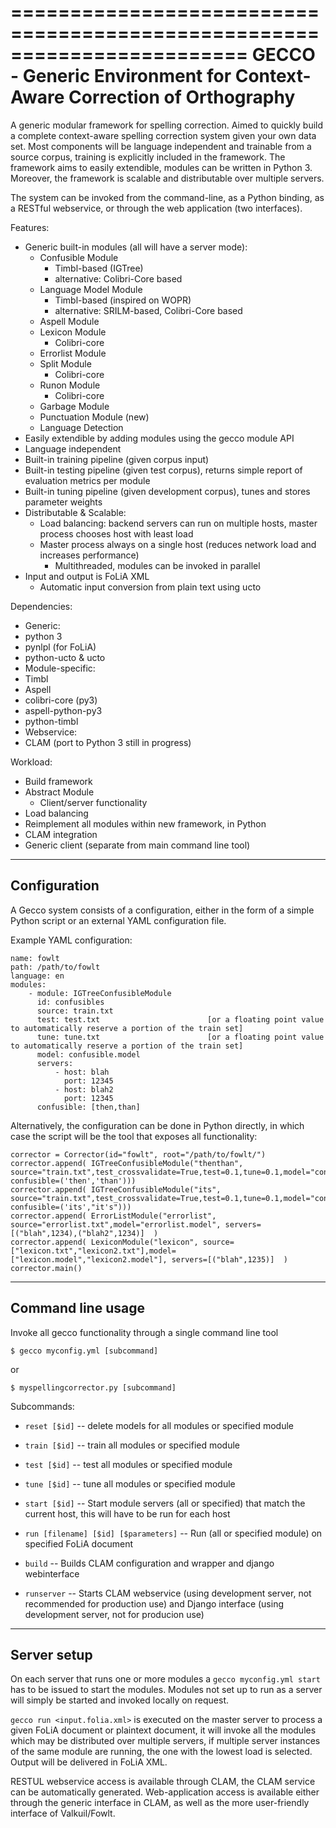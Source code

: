 ========================================================================
GECCO - Generic Environment for Context-Aware Correction of Orthography
=======================================================================

A generic modular framework for spelling correction. Aimed to quickly build a
complete context-aware spelling correction system given your own data set.
Most components will be language independent and trainable from a source
corpus, training is explicitly included in the framework. The framework aims
to easily extendible, modules can be written in Python 3. Moreover, the framework
is scalable and distributable over multiple servers. 

The system can be invoked from the command-line, as a Python binding, as a RESTful webservice, or
through the web application (two interfaces).


Features:
 - Generic built-in modules (all will have a server mode):
    - Confusible Module
        - Timbl-based (IGTree)
        - alternative: Colibri-Core based
    - Language Model Module
        - Timbl-based (inspired on WOPR)
        - alternative: SRILM-based, Colibri-Core based
    - Aspell Module
    - Lexicon Module
        - Colibri-core
    - Errorlist Module
    - Split Module
        - Colibri-core
    - Runon Module
        - Colibri-core
    - Garbage Module
    - Punctuation Module (new)
    - Language Detection
 - Easily extendible by adding modules using the gecco module API
 - Language independent
 - Built-in training pipeline (given corpus input)
 - Built-in testing pipeline (given test corpus), returns simple report of
   evaluation metrics per module
 - Built-in tuning pipeline (given development corpus), tunes and stores parameter
   weights
 - Distributable & Scalable:
    - Load balancing: backend servers can run on multiple hosts, master process chooses host
        with least load
    - Master process always on a single host (reduces network load and increases performance)
        - Multithreaded, modules can be invoked in parallel
 - Input and output is FoLiA XML
     - Automatic input conversion from plain text using ucto
   
Dependencies:
 - Generic:
  - python 3
  - pynlpl (for FoLiA)
  - python-ucto & ucto
 - Module-specific:
  - Timbl
  - Aspell
  - colibri-core (py3)
  - aspell-python-py3
  - python-timbl
 - Webservice:
  - CLAM (port to Python 3 still in progress)

Workload:
 - Build framework
 - Abstract Module
   - Client/server functionality
 - Load balancing
 - Reimplement all modules within new framework, in Python
 - CLAM integration
 - Generic client (separate from main command line tool)


----------------
 Configuration
----------------

A Gecco system consists of a configuration, either in the form of a simple Python
script or an external YAML configuration file.


Example YAML configuration:

    name: fowlt
    path: /path/to/fowlt
    language: en
    modules:
        - module: IGTreeConfusibleModule
          id: confusibles
          source: train.txt
          test: test.txt                        [or a floating point value to automatically reserve a portion of the train set]
          tune: tune.txt                        [or a floating point value to automatically reserve a portion of the train set]
          model: confusible.model
          servers:
              - host: blah
                port: 12345
              - host: blah2
                port: 12345
          confusible: [then,than]

Alternatively, the configuration can be done in Python directly, in which case
the script will be the tool that exposes all functionality:

	corrector = Corrector(id="fowlt", root="/path/to/fowlt/")
	corrector.append( IGTreeConfusibleModule("thenthan", source="train.txt",test_crossvalidate=True,test=0.1,tune=0.1,model="confusibles.model", confusible=('then','than')))
	corrector.append( IGTreeConfusibleModule("its", source="train.txt",test_crossvalidate=True,test=0.1,tune=0.1,model="confusibles.model", confusible=('its',"it's")))
	corrector.append( ErrorListModule("errorlist", source="errorlist.txt",model="errorlist.model", servers=[("blah",1234),("blah2",1234)]  )
	corrector.append( LexiconModule("lexicon", source=["lexicon.txt","lexicon2.txt"],model=["lexicon.model","lexicon2.model"], servers=[("blah",1235)]  )
	corrector.main()

---------------------
Command line usage
---------------------

Invoke all gecco functionality through a single command line tool

    $ gecco myconfig.yml [subcommand] 

or 

    $ myspellingcorrector.py [subcommand]


Subcommands:

 * `reset [$id]` -- delete models for all modules or specified module
 * `train [$id]` -- train all modules or specified module
 * `test [$id]` -- test all modules or specified module
 * `tune [$id]` -- tune all modules or specified module

 * `start [$id]` -- Start module servers (all or specified) that match the
    current host, this will have to be run for each host 

 * `run [filename] [$id] [$parameters]` -- Run (all or specified module) on specified FoLiA document
 
 * `build` -- Builds CLAM configuration and wrapper and django webinterface
 * `runserver` -- Starts CLAM webservice (using development server, not
   recommended for production use) and Django interface (using development
   server, not for producion use)

----------------
Server setup
---------------

On each server that runs one or more modules a `gecco myconfig.yml start` has
to be issued to start the modules. Modules not set up to run as a server will
simply be started and invoked locally on request.

`gecco run <input.folia.xml>` is executed on the master server to process a
given FoLiA document or plaintext document, it will invoke all the modules
which may be distributed over multiple servers, if multiple server instances of
the same module are running, the one with the lowest load is selected. Output will
be delivered in FoLiA XML.

RESTUL webservice access is available through CLAM, the CLAM service can be
automatically generated. Web-application access is available either through the
generic interface in CLAM, as well as the more user-friendly interface of
Valkuil/Fowlt.


	



